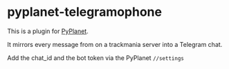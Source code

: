 # pyplanet-telegramophone

This is a plugin for [PyPlanet](https://github.com/PyPlanet/PyPlanet/).

It mirrors every message from on a trackmania server into a Telegram chat.


Add the chat_id and the bot token via the PyPlanet `//settings`
